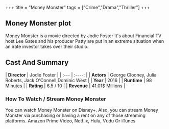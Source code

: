 +++
title = "Money Monster"
tags = ["Crime","Drama","Thriller"]
+++
## Money Monster plot
Money Monster is a movie directed by Jodie Foster It's about Financial TV host Lee Gates and his producer Patty are put in an extreme situation when an irate investor takes over their studio.
## Cast And Summary
| **Director**      | Jodie Foster |
    | :---        |    :----:   |
    |  **Actors** | George Clooney, Julia Roberts, Jack O'Connell,Dominic West |
    | **Year**   | 2016    |
    |  **Runtime** | 98 Minutes |
    |  **Rating** | 6.5 / 10 | 
    |  **Revenue** | 41.01$ Millions |
### How To Watch / Stream Money Monster
You can watch Money Monster on Disney+.
Also, you can stream Money Monster via purchasing or having a rent on any of those streaming platforms.
Amazon Prime Video, Netflix, Hulu, Vudu Or iTunes